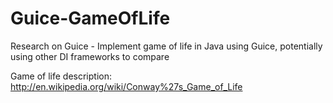 # Guice-GameOfLife
Research on Guice - Implement game of life in Java using Guice, potentially using other DI frameworks to compare

Game of life description: http://en.wikipedia.org/wiki/Conway%27s_Game_of_Life

